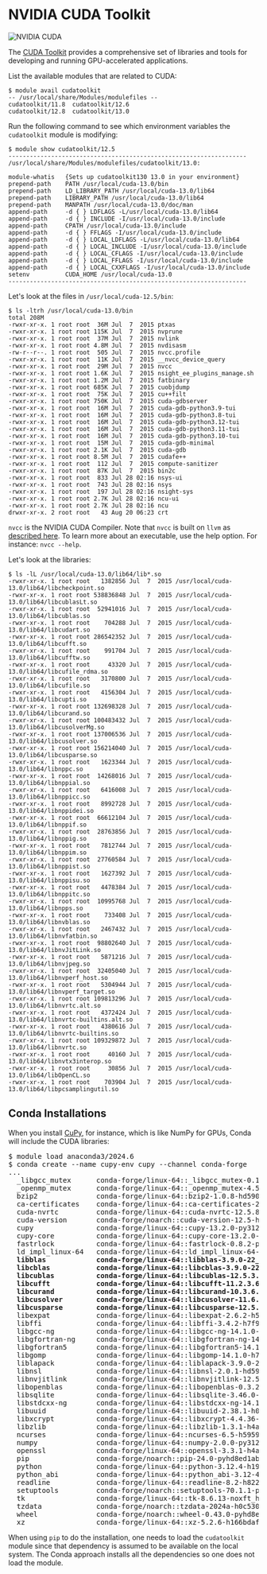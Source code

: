 # NVIDIA CUDA Toolkit

![NVIDIA CUDA](https://upload.wikimedia.org/wikipedia/commons/b/b9/Nvidia_CUDA_Logo.jpg)

The [CUDA Toolkit](https://developer.nvidia.com/cuda-toolkit) provides a comprehensive set of libraries and tools for developing and running GPU-accelerated applications.

List the available modules that are related to CUDA:

```
$ module avail cudatoolkit
-- /usr/local/share/Modules/modulefiles --
cudatoolkit/11.8  cudatoolkit/12.6
cudatoolkit/12.8  cudatoolkit/13.0
```

Run the following command to see which environment variables the `cudatoolkit` module is modifying:

```
$ module show cudatoolkit/12.5
-------------------------------------------------------------------
/usr/local/share/Modules/modulefiles/cudatoolkit/13.0:

module-whatis   {Sets up cudatoolkit130 13.0 in your environment}
prepend-path    PATH /usr/local/cuda-13.0/bin
prepend-path    LD_LIBRARY_PATH /usr/local/cuda-13.0/lib64
prepend-path    LIBRARY_PATH /usr/local/cuda-13.0/lib64
prepend-path    MANPATH /usr/local/cuda-13.0/doc/man
append-path     -d { } LDFLAGS -L/usr/local/cuda-13.0/lib64
append-path     -d { } INCLUDE -I/usr/local/cuda-13.0/include
append-path     CPATH /usr/local/cuda-13.0/include
append-path     -d { } FFLAGS -I/usr/local/cuda-13.0/include
append-path     -d { } LOCAL_LDFLAGS -L/usr/local/cuda-13.0/lib64
append-path     -d { } LOCAL_INCLUDE -I/usr/local/cuda-13.0/include
append-path     -d { } LOCAL_CFLAGS -I/usr/local/cuda-13.0/include
append-path     -d { } LOCAL_FFLAGS -I/usr/local/cuda-13.0/include
append-path     -d { } LOCAL_CXXFLAGS -I/usr/local/cuda-13.0/include
setenv          CUDA_HOME /usr/local/cuda-13.0
-------------------------------------------------------------------
```

Let's look at the files in `/usr/local/cuda-12.5/bin`:

```
$ ls -ltrh /usr/local/cuda-13.0/bin
total 208M
-rwxr-xr-x. 1 root root  36M Jul  7  2015 ptxas
-rwxr-xr-x. 1 root root 115K Jul  7  2015 nvprune
-rwxr-xr-x. 1 root root  37M Jul  7  2015 nvlink
-rwxr-xr-x. 1 root root 4.8M Jul  7  2015 nvdisasm
-rw-r--r--. 1 root root  505 Jul  7  2015 nvcc.profile
-rwxr-xr-x. 1 root root  11K Jul  7  2015 __nvcc_device_query
-rwxr-xr-x. 1 root root  29M Jul  7  2015 nvcc
-rwxr-xr-x. 1 root root 1.6K Jul  7  2015 nsight_ee_plugins_manage.sh
-rwxr-xr-x. 1 root root 1.2M Jul  7  2015 fatbinary
-rwxr-xr-x. 1 root root 685K Jul  7  2015 cuobjdump
-rwxr-xr-x. 1 root root  75K Jul  7  2015 cu++filt
-rwxr-xr-x. 1 root root 750K Jul  7  2015 cuda-gdbserver
-rwxr-xr-x. 1 root root  16M Jul  7  2015 cuda-gdb-python3.9-tui
-rwxr-xr-x. 1 root root  16M Jul  7  2015 cuda-gdb-python3.8-tui
-rwxr-xr-x. 1 root root  16M Jul  7  2015 cuda-gdb-python3.12-tui
-rwxr-xr-x. 1 root root  16M Jul  7  2015 cuda-gdb-python3.11-tui
-rwxr-xr-x. 1 root root  16M Jul  7  2015 cuda-gdb-python3.10-tui
-rwxr-xr-x. 1 root root  15M Jul  7  2015 cuda-gdb-minimal
-rwxr-xr-x. 1 root root 2.1K Jul  7  2015 cuda-gdb
-rwxr-xr-x. 1 root root 8.5M Jul  7  2015 cudafe++
-rwxr-xr-x. 1 root root  112 Jul  7  2015 compute-sanitizer
-rwxr-xr-x. 1 root root  87K Jul  7  2015 bin2c
-rwxr-xr-x. 1 root root  833 Jul 28 02:16 nsys-ui
-rwxr-xr-x. 1 root root  743 Jul 28 02:16 nsys
-rwxr-xr-x. 1 root root  197 Jul 28 02:16 nsight-sys
-rwxr-xr-x. 1 root root 2.7K Jul 28 02:16 ncu-ui
-rwxr-xr-x. 1 root root 2.7K Jul 28 02:16 ncu
drwxr-xr-x. 2 root root   43 Aug 20 06:23 crt
```

`nvcc` is the NVIDIA CUDA Compiler. Note that `nvcc` is built on `llvm` as [described here](https://developer.nvidia.com/cuda-llvm-compiler). To learn more about an executable, use the help option. For instance: `nvcc --help`.


Let's look at the libraries:

```
$ ls -lL /usr/local/cuda-13.0/lib64/lib*.so
-rwxr-xr-x. 1 root root   1382856 Jul  7  2015 /usr/local/cuda-13.0/lib64/libcheckpoint.so
-rwxr-xr-x. 1 root root 538836848 Jul  7  2015 /usr/local/cuda-13.0/lib64/libcublasLt.so
-rwxr-xr-x. 1 root root  52941016 Jul  7  2015 /usr/local/cuda-13.0/lib64/libcublas.so
-rwxr-xr-x. 1 root root    704288 Jul  7  2015 /usr/local/cuda-13.0/lib64/libcudart.so
-rwxr-xr-x. 1 root root 286542352 Jul  7  2015 /usr/local/cuda-13.0/lib64/libcufft.so
-rwxr-xr-x. 1 root root    991704 Jul  7  2015 /usr/local/cuda-13.0/lib64/libcufftw.so
-rwxr-xr-x. 1 root root     43320 Jul  7  2015 /usr/local/cuda-13.0/lib64/libcufile_rdma.so
-rwxr-xr-x. 1 root root   3170800 Jul  7  2015 /usr/local/cuda-13.0/lib64/libcufile.so
-rwxr-xr-x. 1 root root   4156304 Jul  7  2015 /usr/local/cuda-13.0/lib64/libcupti.so
-rwxr-xr-x. 1 root root 132698328 Jul  7  2015 /usr/local/cuda-13.0/lib64/libcurand.so
-rwxr-xr-x. 1 root root 100483432 Jul  7  2015 /usr/local/cuda-13.0/lib64/libcusolverMg.so
-rwxr-xr-x. 1 root root 137006536 Jul  7  2015 /usr/local/cuda-13.0/lib64/libcusolver.so
-rwxr-xr-x. 1 root root 156214040 Jul  7  2015 /usr/local/cuda-13.0/lib64/libcusparse.so
-rwxr-xr-x. 1 root root   1623344 Jul  7  2015 /usr/local/cuda-13.0/lib64/libnppc.so
-rwxr-xr-x. 1 root root  14268016 Jul  7  2015 /usr/local/cuda-13.0/lib64/libnppial.so
-rwxr-xr-x. 1 root root   6416008 Jul  7  2015 /usr/local/cuda-13.0/lib64/libnppicc.so
-rwxr-xr-x. 1 root root   8992728 Jul  7  2015 /usr/local/cuda-13.0/lib64/libnppidei.so
-rwxr-xr-x. 1 root root  66612104 Jul  7  2015 /usr/local/cuda-13.0/lib64/libnppif.so
-rwxr-xr-x. 1 root root  28763856 Jul  7  2015 /usr/local/cuda-13.0/lib64/libnppig.so
-rwxr-xr-x. 1 root root   7812744 Jul  7  2015 /usr/local/cuda-13.0/lib64/libnppim.so
-rwxr-xr-x. 1 root root  27760584 Jul  7  2015 /usr/local/cuda-13.0/lib64/libnppist.so
-rwxr-xr-x. 1 root root   1627392 Jul  7  2015 /usr/local/cuda-13.0/lib64/libnppisu.so
-rwxr-xr-x. 1 root root   4478384 Jul  7  2015 /usr/local/cuda-13.0/lib64/libnppitc.so
-rwxr-xr-x. 1 root root  10995768 Jul  7  2015 /usr/local/cuda-13.0/lib64/libnpps.so
-rwxr-xr-x. 1 root root    733408 Jul  7  2015 /usr/local/cuda-13.0/lib64/libnvblas.so
-rwxr-xr-x. 1 root root   2467432 Jul  7  2015 /usr/local/cuda-13.0/lib64/libnvfatbin.so
-rwxr-xr-x. 1 root root  98802640 Jul  7  2015 /usr/local/cuda-13.0/lib64/libnvJitLink.so
-rwxr-xr-x. 1 root root   5871216 Jul  7  2015 /usr/local/cuda-13.0/lib64/libnvjpeg.so
-rwxr-xr-x. 1 root root  32405040 Jul  7  2015 /usr/local/cuda-13.0/lib64/libnvperf_host.so
-rwxr-xr-x. 1 root root   5304944 Jul  7  2015 /usr/local/cuda-13.0/lib64/libnvperf_target.so
-rwxr-xr-x. 1 root root 109813296 Jul  7  2015 /usr/local/cuda-13.0/lib64/libnvrtc.alt.so
-rwxr-xr-x. 1 root root   4372424 Jul  7  2015 /usr/local/cuda-13.0/lib64/libnvrtc-builtins.alt.so
-rwxr-xr-x. 1 root root   4380616 Jul  7  2015 /usr/local/cuda-13.0/lib64/libnvrtc-builtins.so
-rwxr-xr-x. 1 root root 109329872 Jul  7  2015 /usr/local/cuda-13.0/lib64/libnvrtc.so
-rwxr-xr-x. 1 root root     40160 Jul  7  2015 /usr/local/cuda-13.0/lib64/libnvtx3interop.so
-rwxr-xr-x. 1 root root     30856 Jul  7  2015 /usr/local/cuda-13.0/lib64/libOpenCL.so
-rwxr-xr-x. 1 root root    703904 Jul  7  2015 /usr/local/cuda-13.0/lib64/libpcsamplingutil.so
```

## Conda Installations

When you install [CuPy](https://cupy.dev), for instance, which is like NumPy for GPUs, Conda will include the CUDA libraries:

<pre>
$ module load anaconda3/2024.6
$ conda create --name cupy-env cupy --channel conda-forge
...
  _libgcc_mutex      conda-forge/linux-64::_libgcc_mutex-0.1-conda_forge 
  _openmp_mutex      conda-forge/linux-64::_openmp_mutex-4.5-2_gnu 
  bzip2              conda-forge/linux-64::bzip2-1.0.8-hd590300_5 
  ca-certificates    conda-forge/linux-64::ca-certificates-2024.7.4-hbcca054_0 
  cuda-nvrtc         conda-forge/linux-64::cuda-nvrtc-12.5.82-he02047a_0 
  cuda-version       conda-forge/noarch::cuda-version-12.5-hd4f0392_3 
  cupy               conda-forge/linux-64::cupy-13.2.0-py312had87585_0 
  cupy-core          conda-forge/linux-64::cupy-core-13.2.0-py312hd074ebb_0 
  fastrlock          conda-forge/linux-64::fastrlock-0.8.2-py312h30efb56_2 
  ld_impl_linux-64   conda-forge/linux-64::ld_impl_linux-64-2.40-hf3520f5_7 
  <b>libblas            conda-forge/linux-64::libblas-3.9.0-22_linux64_openblas 
  libcblas           conda-forge/linux-64::libcblas-3.9.0-22_linux64_openblas 
  libcublas          conda-forge/linux-64::libcublas-12.5.3.2-he02047a_0 
  libcufft           conda-forge/linux-64::libcufft-11.2.3.61-he02047a_0 
  libcurand          conda-forge/linux-64::libcurand-10.3.6.82-he02047a_0 
  libcusolver        conda-forge/linux-64::libcusolver-11.6.3.83-he02047a_0 
  libcusparse        conda-forge/linux-64::libcusparse-12.5.1.3-he02047a_0 </b>
  libexpat           conda-forge/linux-64::libexpat-2.6.2-h59595ed_0 
  libffi             conda-forge/linux-64::libffi-3.4.2-h7f98852_5 
  libgcc-ng          conda-forge/linux-64::libgcc-ng-14.1.0-h77fa898_0 
  libgfortran-ng     conda-forge/linux-64::libgfortran-ng-14.1.0-h69a702a_0 
  libgfortran5       conda-forge/linux-64::libgfortran5-14.1.0-hc5f4f2c_0 
  libgomp            conda-forge/linux-64::libgomp-14.1.0-h77fa898_0 
  liblapack          conda-forge/linux-64::liblapack-3.9.0-22_linux64_openblas 
  libnsl             conda-forge/linux-64::libnsl-2.0.1-hd590300_0 
  libnvjitlink       conda-forge/linux-64::libnvjitlink-12.5.82-he02047a_0 
  libopenblas        conda-forge/linux-64::libopenblas-0.3.27-pthreads_hac2b453_1 
  libsqlite          conda-forge/linux-64::libsqlite-3.46.0-hde9e2c9_0 
  libstdcxx-ng       conda-forge/linux-64::libstdcxx-ng-14.1.0-hc0a3c3a_0 
  libuuid            conda-forge/linux-64::libuuid-2.38.1-h0b41bf4_0 
  libxcrypt          conda-forge/linux-64::libxcrypt-4.4.36-hd590300_1 
  libzlib            conda-forge/linux-64::libzlib-1.3.1-h4ab18f5_1 
  ncurses            conda-forge/linux-64::ncurses-6.5-h59595ed_0 
  numpy              conda-forge/linux-64::numpy-2.0.0-py312h22e1c76_0 
  openssl            conda-forge/linux-64::openssl-3.3.1-h4ab18f5_1 
  pip                conda-forge/noarch::pip-24.0-pyhd8ed1ab_0 
  python             conda-forge/linux-64::python-3.12.4-h194c7f8_0_cpython 
  python_abi         conda-forge/linux-64::python_abi-3.12-4_cp312 
  readline           conda-forge/linux-64::readline-8.2-h8228510_1 
  setuptools         conda-forge/noarch::setuptools-70.1.1-pyhd8ed1ab_0 
  tk                 conda-forge/linux-64::tk-8.6.13-noxft_h4845f30_101 
  tzdata             conda-forge/noarch::tzdata-2024a-h0c530f3_0 
  wheel              conda-forge/noarch::wheel-0.43.0-pyhd8ed1ab_1 
  xz                 conda-forge/linux-64::xz-5.2.6-h166bdaf_0 
</pre>

When using `pip` to do the installation, one needs to load the `cudatoolkit` module since that dependency is assumed to be available on the local system. The Conda approach installs all the dependencies so one does not load the module.
